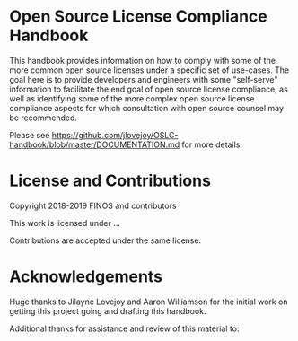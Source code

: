 # Open Source License Compliance Handbook

This handbook provides information on how to comply with some of the more common open source licenses under a specific set of use-cases. The goal here is to provide developers and engineers with some "self-serve" information to facilitate the end goal of open source license compliance, as well as identifying some of the more complex open source license compliance aspects for which consultation with open source counsel may be recommended.

Please see https://github.com/jlovejoy/OSLC-handbook/blob/master/DOCUMENTATION.md for more details.

# License and Contributions

Copyright 2018-2019 FINOS and contributors

This work is licensed under ...

Contributions are accepted under the same license.

# Acknowledgements
Huge thanks to Jilayne Lovejoy and Aaron Williamson for the initial work on getting this project going and drafting this handbook.

Additional thanks for assistance and review of this material to: 
